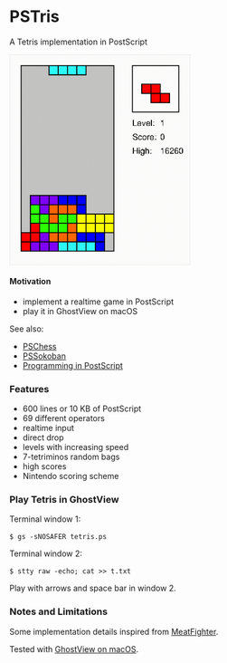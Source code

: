 # PSTris
A Tetris implementation in PostScript

<img src="pstris.gif" width="320" align="center"></src>

#### Motivation

- implement a realtime game in PostScript
- play it in GhostView on macOS

See also:

- [PSChess](https://github.com/nst/PSChess)
- [PSSokoban](https://github.com/nst/PSSokoban)
- [Programming in PostScript](https://seriot.ch/projects/programming_in_postscript.html)

### Features

- 600 lines or 10 KB of PostScript
- 69 different operators
- realtime input
- direct drop
- levels with increasing speed
- 7-tetriminos random bags
- high scores
- Nintendo scoring scheme

### Play Tetris in GhostView

Terminal window 1:

    $ gs -sNOSAFER tetris.ps

Terminal window 2:
    
    $ stty raw -echo; cat >> t.txt

Play with arrows and space bar in window 2.

### Notes and Limitations

Some implementation details inspired from [MeatFighter](https://meatfighter.com/nintendotetrisai/).

Tested with [GhostView on macOS](https://github.com/johnhcc/homebrew-gs-x11).
